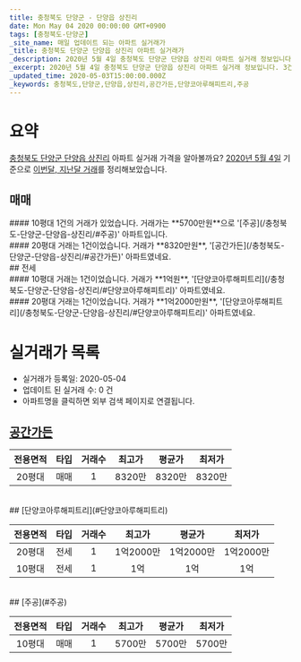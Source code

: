 ```yaml
---
title: 충청북도 단양군 - 단양읍 상진리
date: Mon May 04 2020 00:00:00 GMT+0900
tags: [충청북도-단양군]
_site_name: 매일 업데이트 되는 아파트 실거래가
_title: 충청북도 단양군 단양읍 상진리 아파트 실거래가
_description: 2020년 5월 4일 충청북도 단양군 단양읍 상진리 아파트 실거래 정보입니다. 3건 아파트 정보가 있습니다.
_excerpt: 2020년 5월 4일 충청북도 단양군 단양읍 상진리 아파트 실거래 정보입니다. 3건 아파트 정보가 있습니다.
_updated_time: 2020-05-03T15:00:00.000Z
_keywords: 충청북도,단양군,단양읍,상진리,공간가든,단양코아루해피트리,주공
---
```





# 요약
<ins>충청북도 단양군 단양읍 상진리</ins> 아파트 실거래 가격을 알아볼까요? <ins>2020년 5월 4일</ins> 기준으로 <ins>이번달, 지난달 거래</ins>를 정리해보았습니다.

## 매매
<div class="container">
<div class="six columns" markdown="1">
#### 10평대
1건의 거래가 있었습니다. 거래가는 **5700만원**으로 '[주공](/충청북도-단양군-단양읍-상진리/#주공)' 아파트입니다.
</div>
<div class="six columns" markdown="1">
#### 20평대
거래는 1건이었습니다. 거래가 **8320만원**, '[공간가든](/충청북도-단양군-단양읍-상진리/#공간가든)' 아파트였네요.
</div>
</div>
## 전세
<div class="container">
<div class="six columns" markdown="1">
#### 10평대
거래는 1건이었습니다. 거래가 **1억원**, '[단양코아루해피트리](/충청북도-단양군-단양읍-상진리/#단양코아루해피트리)' 아파트였네요.
</div>
<div class="six columns" markdown="1">
#### 20평대
거래는 1건이었습니다. 거래가 **1억2000만원**, '[단양코아루해피트리](/충청북도-단양군-단양읍-상진리/#단양코아루해피트리)' 아파트였네요.
</div>
</div>



# 실거래가 목록
- 실거래가 등록일: 2020-05-04
- 업데이트 된 실거래 수: 0 건
- 아파트명을 클릭하면 외부 검색 페이지로 연결됩니다.

## [공간가든](#공간가든)

|전용면적|타입|거래수|최고가|평균가|최저가|
|:---:|:---:|:---:|:---:|:---:|:---:|
|20평대|<span class="deal-type-1">매매</span>|1|8320만|8320만|8320만|

<br/>
## [단양코아루해피트리](#단양코아루해피트리)

|전용면적|타입|거래수|최고가|평균가|최저가|
|:---:|:---:|:---:|:---:|:---:|:---:|
|20평대|<span class="deal-type-2">전세</span>|1|1억2000만|1억2000만|1억2000만|
|10평대|<span class="deal-type-2">전세</span>|1|1억|1억|1억|

<br/>
## [주공](#주공)

|전용면적|타입|거래수|최고가|평균가|최저가|
|:---:|:---:|:---:|:---:|:---:|:---:|
|10평대|<span class="deal-type-1">매매</span>|1|5700만|5700만|5700만|

<br/>



